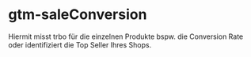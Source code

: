# gtm-saleConversion
Hiermit misst trbo für die einzelnen Produkte bspw. die Conversion Rate oder identifiziert die Top Seller Ihres Shops.